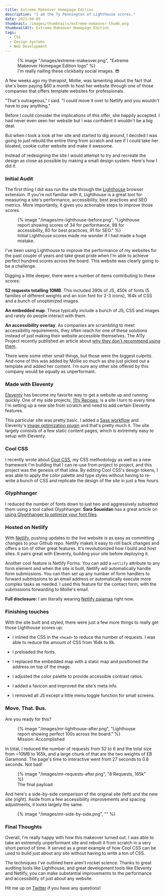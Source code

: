 ```yaml
---
title: Extreme Makeover Homepage Edition
description: "I am the Ty Pennington of Lighthouse scores."
date: 2021-04-05
thumbnail: /images/thumbnails/extreme-makeover-thumb.png
thumbnailAlt: Extreme Makeover Homepage Edition
tags:
  - CSS
  - Design Systems
  - Web Development
---
```


<figure>
  {% image "/images/extreme-makeover.png", "Extreme Makeover Homepage Edition logo" %}
  <figcaption>
    I'm really nailing these clickbaity social images. 😎
  </figcaption>
</figure>

A few weeks ago my therapist, Mollie, was lamenting about the fact that she's been paying $60 a month to host her website through one of those companies that offers template websites for professionals.

"That's outrageous," I said. "I could move it over to Netlify and you wouldn't have to pay anything."

Before I could consider the implications of this offer, she happily accepted. I had never even seen her website but I was confident it wouldn't be a big deal.

But when I took a look at her site and started to dig around, I decided I was going to just rebuild the entire thing from scratch and see if I could take her bloated, cookie cutter website and make it awesome.

Instead of redesigning the site I would attempt to try and recreate the design as close as possible by making a small design system. Here's how I did it.

<h3 class="ma-heading-3">Initial Audit</h3>

The first thing I did was run the site through the <a href="https://developers.google.com/web/tools/lighthouse">Lighthouse</a> browser extension. If you're not familiar with it, Lighthouse is a great tool for measuring a site's performance, accessibility, best practices and SEO metrics. More importantly, it gives you actionable steps to improve those scores.

<figure>
  {% image "/images/mr-lighthouse-before.png", "Lighthouse report showing scores of 34 for performance, 98 for accessibility, 80 for best practices, 91 for SEO." %}
  <figcaption>
    Initial Lighthouse scores made me wonder if I had made a huge mistake.
  </figcaption>
</figure>

I've been using Lighthouse to improve the performance of my websites for the past couple of years and take great pride when I'm able to achieve perfect hundred scores across the board. This website was clearly going to be a challenge.

Digging a little deeper, there were a number of items contributing to these scores:

**52 requests totalling 10MB**. This included 390k of JS, 450k of fonts (5 families of different weights and an icon font for 2-3 icons), 164k of CSS and a bunch of unoptimized images.

**An embedded map**. These typically include a bunch of JS, CSS and images and rarely do people interact with them.

**An accessibility overlay**. As companies are scrambling to meet accessibility requirements, they often reach for one of these solutions instead of just making their website accessible themselves. The A11y Project recently published an article about <a href="https://www.a11yproject.com/posts/2021-03-08-should-i-use-an-accessibility-overlay/">why they don't recommend using them</a>.

There were some other small things, but those were the biggest culprits. And none of this was added by Mollie so much as she just picked out a template and added her content. I'm sure any other site offered by this company would be equally as unperformant.

<h3 class="ma-heading-3">Made with Eleventy</h3>

<a href="https://11ty.dev">Eleventy</a> has become my favorite way to get a website up and running quickly. One of my side projects, <a href="https://11ty.recipes">11ty Recipes</a>, is a site I turn to every time I'm setting up a new site from scratch and need to add certain Eleventy features.

This particular site was pretty basic. I added a <a href="https://www.11ty.recipes/recipes/add-a-sass-workflow/">Sass workflow</a> and Eleventy's <a href="https://github.com/11ty/eleventy-img">image optimization plugin</a> and that's pretty much it. The site largely consists of a few static content pages, which is extremely easy to setup with Eleventy.

<h3 class="ma-heading-3">Cool CSS</h3>

I recently wrote about <a href="https://coolcss.dev/">Cool CSS</a>, my CSS methodology as well as a new framework I'm building that I can re-use from project to project, and this project was the genesis of that idea. By editing Cool CSS's design tokens, I was able to apply the color palette and type styles without having to re-write a bunch of CSS and replicate the design of the site in just a few hours.

<h3 class="ma-heading-3">Glyphhanger</h3>

I reduced the number of fonts down to just two and aggressively subsetted them using a tool called Glyphhanger. **Sara Soueidan** has a great article on <a href="https://www.sarasoueidan.com/blog/glyphhanger/">using Glyphhanger to optimize your font files</a>.

<h3 class="ma-heading-3">Hosted on Netlify</h3>

With <a href="https://netlify.com">Netlify</a>, pushing updates to the live website is as easy as committing changes to your Github repo. Netlify makes it easy to roll back changes and offers a ton of other great features. It's revolutionized how I build and host sites. It pairs great with Eleventy, building your site before deploying it.

Another cool feature is Netlify Forms. You can add a `netlify` attribute to any form element and when the site is built, Netlify will automatically handle form submissions. You can then set up any number of form handlers to forward submissions to an email address or automatically execute more complex tasks as needed. I used this feature for the contact form, with the submissions forwarding to Mollie's email.

**Full disclosure:** I am literally wearing <a href="https://swag.netlify.com/product/netlify-light-jammies">Netlify pajamas</a> right now.

<h3 class="ma-heading-3">Finishing touches</h3>

With the site built and styled, there were just a few more things to really get those Lighthouse scores up:

* I inlined the CSS in the `<head>` to reduce the number of requests. I was able to reduce the amount of CSS from 164k to 8k.

* I preloaded the fonts.

* I replaced the embedded map with a static map and positioned the address on top of the image.

* I adjusted the color palette to provide accessible contrast ratios.

* I added a favicon and improved the site's meta info.

* I removed all JS except a little menu toggle function for small screens.

<h3 class="ma-heading-3">Move. That. Bus.</h3>

Are you ready for this?

<figure>
  {% image "/images/mr-lighthouse-after.png", "Lighthouse report showing perfect 100s across the board." %}
  <figcaption>
    Mission: Accomplished
  </figcaption>
</figure>

In total, I reduced the number of requests from 52 to 6 and the total size from ~10MB to 165k, and a large chunk of that are the two weights of EB Garamond. The page's time to interactive went from 27 seconds to 0.8 seconds. Not bad!

<figure>
  {% image "/images/mr-requests-after.png", "8 Requests, 165k" %}
  <figcaption>
    The final payload
  </figcaption>
</figure>

And here's a side-by-side comparison of the original site (left) and the new site (right). Aside from a few accessibility improvements and spacing adjustments, it looks largely the same.

<figure>
  {% image "/images/mr-side-by-side.png", "" %}
</figure>

<h3 class="ma-heading-3">Final Thoughts</h3>

Overall, I'm really happy with how this makeover turned out. I was able to take an extremely unperformant site and rebuilt it from scratch in a very short period of time. It served as a great example of how Cool CSS can be used to build just about any site without having to write a ton of CSS.

The techniques I've outlined here aren't rocket science. Thanks to great auditing tools like Lighthouse, and great development tools like Eleventy and Netlify, you can make substantial improvements to the performance and accessibility of just about any website.

Hit me up on <a href="https://twitter.com/peruvianidol">Twitter</a> if you have any questions!
